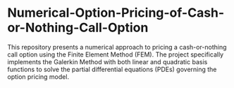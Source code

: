 # Numerical-Option-Pricing-of-Cash-or-Nothing-Call-Option
This repository presents a numerical approach to pricing a cash-or-nothing call option using the Finite Element Method (FEM). The project specifically implements the Galerkin Method with both linear and quadratic basis functions to solve the partial differential equations (PDEs) governing the option pricing model.
